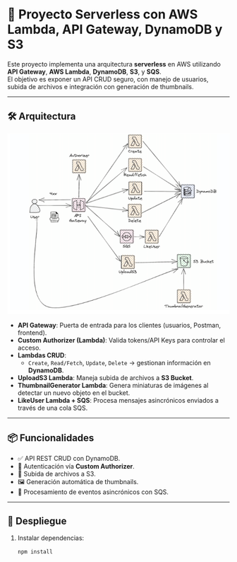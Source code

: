# 🚀 Proyecto Serverless con AWS Lambda, API Gateway, DynamoDB y S3

Este proyecto implementa una arquitectura **serverless** en AWS utilizando **API Gateway**, **AWS Lambda**, **DynamoDB**, **S3**, y **SQS**.  
El objetivo es exponer un API CRUD seguro, con manejo de usuarios, subida de archivos e integración con generación de thumbnails.

---

## 🛠️ Arquitectura

![Arquitectura del Proyecto](./docs/arquitectura.png)

- **API Gateway**: Puerta de entrada para los clientes (usuarios, Postman, frontend).  
- **Custom Authorizer (Lambda)**: Valida tokens/API Keys para controlar el acceso.  
- **Lambdas CRUD**:
  - `Create`, `Read/Fetch`, `Update`, `Delete` → gestionan información en **DynamoDB**.  
- **UploadS3 Lambda**: Maneja subida de archivos a **S3 Bucket**.  
- **ThumbnailGenerator Lambda**: Genera miniaturas de imágenes al detectar un nuevo objeto en el bucket.  
- **LikeUser Lambda + SQS**: Procesa mensajes asincrónicos enviados a través de una cola SQS.  

---

## 📦 Funcionalidades

- ✅ API REST CRUD con DynamoDB.  
- 🔐 Autenticación vía **Custom Authorizer**.  
- 📂 Subida de archivos a S3.  
- 🖼️ Generación automática de thumbnails.  
- 📩 Procesamiento de eventos asincrónicos con SQS.  

---

## 🚀 Despliegue

1. Instalar dependencias:

   ```bash
   npm install
